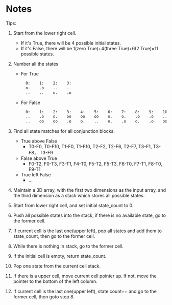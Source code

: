 # Notes

Tips:

1. Start from the lower right cell.
    - If it's True, there will be 4 possible initial states.
    - If it's False, there will be 1(zero True)+4(three True)+6(2 True)=11 possible states.
2. Number all the states
    - For True

        ```bash
          0:    1:    2:    3:
          o.    .o    ..    ..
          ..    ..    o.    .o
        ```

    - For False

        ```bash
          0:    1:    2:    3:    4:    5:    6:    7:    8:    9:    10:
          ..    .o    o.    oo    oo    oo    o.    o.    .o    .o    ..
          ..    oo    oo    .o    o.    ..    o.    .o    o.    .o    oo
        ```

3. Find all state matches for all conjunction blocks.
    - True above False
        - T0-F0, T0-F10, T1-F0, T1-F10, T2-F2, T2-F6, T2-F7, T3-F1, T3-F8， T3-F9
    - False above True
        - F0-T2, F0-T3, F3-T1, F4-T0, F5-T2, F5-T3, F6-T0, F7-T1, F8-T0, F9-T1
    - True left False
        - ...

4. Maintain a 3D array, with the first two dimensions as the input array, and the third dimension as a stack which stores all possible states.
5. Start from lower right cell, and set initial state_count to 0.
6. Push all possible states into the stack, if there is no available state, go to the former cell.
7. If current cell is the last one(upper left), pop all states and add them to state_count, then go to the former cell.
8. While there is nothing in stack, go to the former cell.
9. If the initial cell is empty, return state_count.
10. Pop one state from the current cell stack.
11. If there is a upper cell, move current cell pointer up. If not, move the pointer to the bottom of the left column.
12. If current cell is the last one(upper left), state count++ and go to the former cell, then goto step 8.
